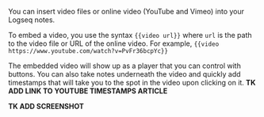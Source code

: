 You can insert video files or online video (YouTube and Vimeo) into your Logseq notes.

To embed a video, you use the syntax `{{video url}}` where `url` is the path to the video file or URL of the online video. For example, `{{video https://www.youtube.com/watch?v=PvFr36bcpYc}}`

The embedded video will show up as a player that you can control with buttons. You can also take notes underneath the video and quickly add timestamps that will take you to the spot in the video upon clicking on it. **TK ADD LINK TO YOUTUBE TIMESTAMPS ARTICLE**

**TK ADD SCREENSHOT**